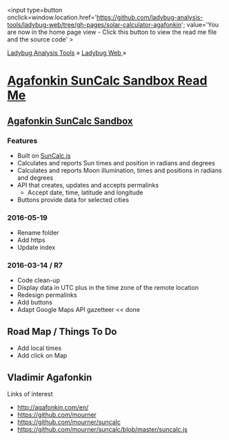 ﻿<span style=display:none; >[You are now in a GitHub source code view - click this link to view the home page]
( https://ladybug-analysis-tools.github.io/ladybug-web/solar-calculator-agafonkin/#readme.md "View file as a web page." ) </span>
<input type=button onclick=window.location.href='https://github.com/ladybug-analysis-tools/ladybug-web/tree/gh-pages/solar-calculator-agafonkin'; 
value='You are now in the home page view - Click this button to view the read me file and the source code' >

[Ladybug Analysis Tools]( https://ladybug-analysis-tools.github.io/ ) » [Ladybug Web ]( https://ladybug-analysis-tools.github.io/ladybug-web/ ) »


[Agafonkin SunCalc Sandbox Read Me]( https://ladybug-analysis-tools.github.io/ladybug-web/solar-calculator-agafonkin/index.html#readme.md )
===

## [Agafonkin SunCalc Sandbox]( http://ladybug-analysis-tools.github.io/ladybug-web/solar-calculator-agafonkin/ )

### Features

* Built on [SunCalc.js]( https://github.com/mourner/suncalc )
* Calculates and reports Sun times and position in radians and degrees
* Calculates and reports Moon illumination, times and positions in radians and degrees
* API that creates, updates and accepts permalinks
	* Accept date, time, latitude and longitude
* Buttons provide data for selected cities


### 2016-05-19

* Rename folder
* Add https
* Update index

### 2016-03-14 / R7

* Code clean-up
* Display data in UTC plus in the time zone of the remote location
* Redesign permalinks
* Add buttons
* Adapt Google Maps API gazetteer  << done


## Road Map / Things To Do

* Add local times
* Add click on Map

## Vladimir Agafonkin

Links of interest

* http://agafonkin.com/en/
* https://github.com/mourner
* https://github.com/mourner/suncalc
* https://github.com/mourner/suncalc/blob/master/suncalc.js
